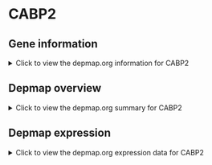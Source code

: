 <h1>CABP2</h1>

<h2>Gene information</h2>
<details>
  <summary>Click to view the depmap.org information for CABP2</summary>
  <iframe src="https://depmap.org/portal/gene/CABP2?tab=about" style="border:none;width:100%;height:800px"></iframe>
</details>

<h2>Depmap overview</h2>
<details>
  <summary>Click to view the depmap.org summary for CABP2</summary>
  <iframe src="https://depmap.org/portal/gene/CABP2?tab=overview" style="border:none;width:100%;height:800px"></iframe>
</details>

<h2>Depmap expression</h2>
<details>
  <summary>Click to view the depmap.org expression data for CABP2</summary>
  <iframe src="https://depmap.org/portal/gene/CABP2?tab=characterization" style="border:none;width:100%;height:800px"></iframe>
</details>


<!--
<h2>Reactome Pathway diagram</h2>
PNAME
-->


